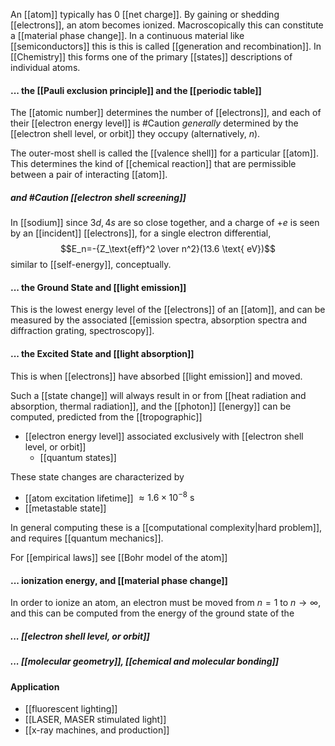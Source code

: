 An [[atom]] typically has 0 [[net charge]]. By gaining or shedding [[electrons]], an atom becomes ionized. 
Macroscopically this can constitute a [[material phase change]]. In a continuous material like [[semiconductors]] this is this is called [[generation and recombination]]. In [[Chemistry]] this forms one of the primary [[states]] descriptions of individual atoms.

#### ... the [[Pauli exclusion principle]] and the [[periodic table]]
The [[atomic number]] determines the number of [[electrons]], and each of their [[electron energy level]] is #Caution *generally* determined by the [[electron shell level, or orbit]] they occupy (alternatively, $n$). 

The outer-most shell is called the [[valence shell]] for a particular [[atom]]. This determines the kind of [[chemical reaction]] that are permissible between a pair of interacting [[atom]].

##### and #Caution [[electron shell screening]]
In [[sodium]] since $3d, 4s$ are so close together, and a charge of $+e$ is seen by an [[incident]] [[electrons]], for a single electron differential, $$E_n=-{Z_\text{eff}^2 \over n^2}(13.6 \text{ eV})$$
similar to [[self-energy]], conceptually.

#### ... the Ground State and [[light emission]]
This is the lowest energy level of the [[electrons]] of an [[atom]], and can be measured by the associated [[emission spectra, absorption spectra and diffraction grating, spectroscopy]].

#### ... the Excited State and [[light absorption]]
This is when [[electrons]] have absorbed [[light emission]] and moved.

Such a [[state change]] will always result in or from [[heat radiation and absorption, thermal radiation]], and the [[photon]] [[energy]] can be computed, predicted from the [[tropographic]] 

- [[electron energy level]] associated exclusively with [[electron shell level, or orbit]]
	- [[quantum states]]

These state changes are characterized by 
- [[atom excitation lifetime]] $\approx 1.6 \times 10^{-8} \text { s}$
- [[metastable state]]

In general computing these is a [[computational complexity|hard problem]], and requires [[quantum mechanics]]. 

For [[empirical laws]] see [[Bohr model of the atom]]

#### ... ionization energy, and [[material phase change]]
In order to ionize an atom, an electron must be moved from $n=1$ to $n\rightarrow \infty$, and this can be computed from the energy of the ground state of the 

##### ... [[electron shell level, or orbit]]

##### ... [[molecular geometry]], [[chemical and molecular bonding]]

#### Application
- [[fluorescent lighting]]
- [[LASER, MASER stimulated light]]
- [[x-ray machines, and production]]